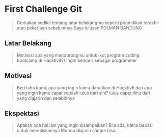 # First Challenge Git

> Ceritakan sedikit tentang latar belakangmu seperti pendidikan terakhir atau pekerjaan sebelumnya
Saya lulusan POLMAN BANDUNG
## Latar Belakang

> Motivasi apa yang mendorongmu untuk ikut program coding bootcamp di Hacktiv8?)
Ingin berkarir sebagai programmer
## Motivasi

> Beri tahu kami, apa yang ingin kamu dapatkan di Hacktiv8 dan apa yang ingin kamu capai setelah lulus dari sini?
lulus dapet ilmu dari yang diajarin dan selebihnya
## Ekspektasi

> Apakah ada hal lain yang ingin disampaikan? Bila ada, kamu bebas untuk menuliskannya
Mohon diajarin sampe bisa